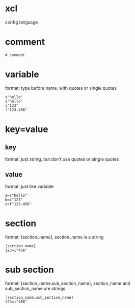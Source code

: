# xcl
config language

# comment

```
# comment
```

# variable

format: type before name, with quotes or single quotes

```
s"hello"
s'hello'
i"123"
f"123.456"
```

# key=value

## key
format: just string, but don't use quotes or single quotes


## value
format: just like variable

```
a=s"hello"
b=i"123"
c=f"123.456"
```

# section
format: [section_name], section_name is a string

```
[section_name]
123=i"456"
```
# sub section
format: [section_name.sub_section_name], section_name and sub_section_name are strings

```
[section_name.sub_section_name]
123=i"456"
```